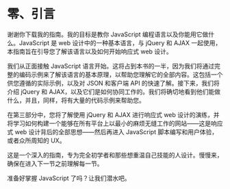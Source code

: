 # 零、引言

谢谢你下载我的指南。我的目标是教你 JavaScript 编程语言以及你能用它做什么。JavaScript 是 web 设计中的一种基本语言，与 jQuery 和 AJAX 一起使用，本指南旨在引导您了解该语言以及如何开始响应式 web 设计。

我们从正面接触 JavaScript 语言开始。这将占到本书的一半，因为我们将通过完整的编码示例来了解该语言的基本原理，以帮助您理解它的全部内容。这包括一个供您遵循的实际示例，以及对 JSON 和客户端 API 的快速了解。接下来，我们将介绍 jQuery 和 AJAX，以及它们是如何协同工作的。我们将确切地看到他们能做什么，并且，同样，将有大量的代码示例来帮助您。

在第三部分中，您将了解使用 jQuery 和 AJAX 进行响应式 web 设计的演练，并将学习如何构建一个能够在所有平台上以最小的麻烦无缝工作的网站——这是响应式 web 设计背后的全部思想——然后再进入 JavaScript 脚本编写和用户体验，或者众所周知的 UX。

这是一个深入的指南，专为完全初学者和那些想重温自己技能的人设计。慢慢来，确保在进入下一节之前理解每一节。

准备好掌握 JavaScript 了吗？让我们潜水吧。